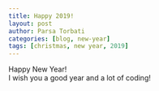 ```yaml
---
title: Happy 2019!
layout: post
author: Parsa Torbati
categories: [blog, new-year]
tags: [christmas, new year, 2019]
---
```

Happy New Year!  
I wish you a good year and a lot of coding!
